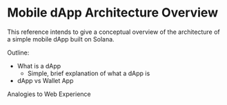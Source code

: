 # Mobile dApp Architecture Overview

This reference intends to give a conceptual overview of the architecture of a simple mobile dApp built on Solana.


Outline:
- What is a dApp
    - Simple, brief explanation of what a dApp is
- dApp vs Wallet App

Analogies to Web Experience